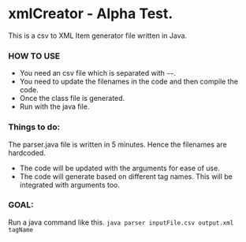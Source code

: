 # xmlCreator - Alpha Test.
This is a csv to XML Item generator file written in Java. 

### HOW TO USE
- You need an csv file which is separated with `~~`.
- You need to update the filenames in the code and then compile the code.
- Once the class file is generated. 
- Run with the java file.


### Things to do:
The parser.java file is written in 5 minutes. Hence the filenames are hardcoded.

- The code will be updated with the arguments for ease of use.
- The code will generate based on different tag names. This will be integrated with arguments too.

### GOAL:

Run a java command like this.
`java parser inputFile.csv output.xml tagName`